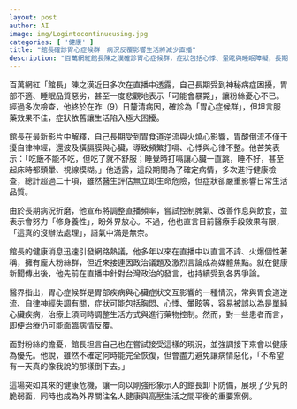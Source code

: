 ```yaml
---
layout: post
author: AI
image: img/Logintocontinueusing.jpg
categories: [ '健康' ]
title: "館長確診胃心症候群　病況反覆影響生活將減少直播"  
description: "百萬網紅館長陳之漢確診胃心症候群，症狀包括心悸、暈眩與睡眠障礙，長期影響生活品質。他表示藥物效果有限，將調整作息與直播頻率，以健康為優先。"  "
---
```

百萬網紅「館長」陳之漢近日多次在直播中透露，自己長期受到神秘病症困擾，胃部不適、睡眠品質惡劣，甚至一度悲觀地表示「可能會暴斃」，讓粉絲憂心不已。經過多次檢查，他終於在昨（9）日釐清病因，確診為「胃心症候群」，但坦言服藥效果不佳，症狀依舊讓生活陷入極大困擾。

館長在最新影片中解釋，自己長期受到胃食道逆流與火燒心影響，胃酸倒流不僅干擾自律神經，還波及橫膈膜與心臟，導致頻繁打嗝、心悸與心律不整。他苦笑表示：「吃飯不能不吃，但吃了就不舒服；睡覺時打嗝讓心臟一直跳，睡不好，甚至起床時都頭暈、視線模糊。」他透露，這段期間為了確定病情，多次進行健康檢查，總計超過二十項，雖然醫生評估無立即生命危險，但症狀卻嚴重影響日常生活品質。

由於長期病況折磨，他宣布將調整直播頻率，嘗試控制脾氣、改善作息與飲食，並表示會努力「修身養性」，盼外界放心。不過，他也直言目前醫療手段效果有限，「這真的沒辦法處理」，語氣中滿是無奈。

館長的健康消息迅速引發網路熱議，他多年以來在直播中以直言不諱、火爆個性著稱，擁有龐大粉絲群，但近來接連因政治議題及激烈言論成為媒體焦點。就在健康新聞傳出後，他先前在直播中針對台灣政治的發言，也持續受到各界爭論。

醫界指出，胃心症候群是胃部疾病與心臟症狀交互影響的一種情況，常與胃食道逆流、自律神經失調有關，症狀可能包括胸悶、心悸、暈眩等，容易被誤以為是單純心臟疾病，治療上須同時調整生活方式與進行藥物控制。然而，對一些患者而言，即便治療仍可能面臨病情反覆。

面對粉絲的擔憂，館長坦言自己也在嘗試接受這樣的現況，並強調接下來會以健康為優先。他說，雖然不確定何時能完全恢復，但會盡力避免讓病情惡化，「不希望有一天真的像我說的那樣倒下去。」  

這場突如其來的健康危機，讓一向以剛強形象示人的館長卸下防備，展現了少見的脆弱面，同時也成為外界關注名人健康與高壓生活之間平衡的重要案例。